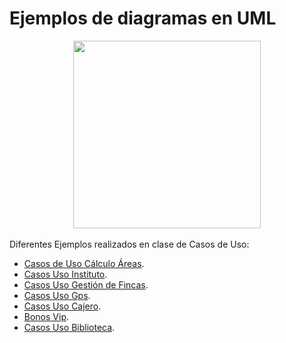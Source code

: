 <div align="justify">

# Ejemplos de diagramas en UML

<div align="center">
  <img src="http://contenidos.sucerman.com/nivel4/desarrollo/unidad2/img/diagramas-UML.jpg" width="300px" />
</div>

</br>
Diferentes Ejemplos realizados en clase de Casos de Uso:

- [Casos de Uso Cálculo Áreas](calculo-areas.md).
- [Casos Uso Instituto](instituto-norte.md).
- [Casos Uso Gestión de Fincas](gestion-fincas.md).
- [Casos Uso Gps](gps.md).
- [Casos Uso Cajero](cajero.md).
- [Bonos Vip](bonosvip.md).
- [Casos Uso Biblioteca](biblioteca.md).

</div>
